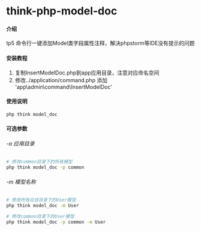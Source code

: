 # think-php-model-doc

#### 介绍
tp5 命令行一键添加Model类字段属性注释，解决phpstorm等IDE没有提示的问题


#### 安装教程

1.  复制InsertModelDoc.php到app应用目录，注意对应命名空间
2.  修改../application/command.php  添加 'app\admin\command\InsertModelDoc'

#### 使用说明

~~~bash
php think model_doc
~~~

#### 可选参数
###### -a 应用目录
~~~bash
# 修改common目录下的所有模型 
php think model_doc -p common 
~~~

###### -m 模型名称
~~~bash
# 修改所有应该目录下的User模型 
php think model_doc -m User 

# 修改common目录下的User模型 
php think model_doc -p common -m User
~~~
